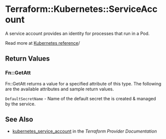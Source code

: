 # Terraform::Kubernetes::ServiceAccount

A service account provides an identity for processes that run in a Pod.

Read more at [Kubernetes reference](https://kubernetes.io/docs/admin/service-accounts-admin)/

## Return Values

### Fn::GetAtt

Fn::GetAtt returns a value for a specified attribute of this type. The following are the available attributes and sample return values.

`DefaultSecretName` - Name of the default secret the is created & managed by the service.

## See Also

* [kubernetes_service_account](https://www.terraform.io/docs/providers/kubernetes/r/service_account.html) in the _Terraform Provider Documentation_
